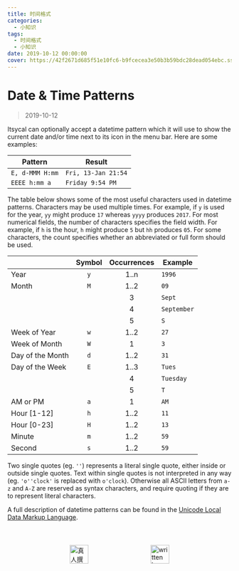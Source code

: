 ```yaml
---
title: 时间格式
categories:
  - 小知识
tags:
  - 时间格式
  - 小知识
date: 2019-10-12 00:00:00
cover: https://42f2671d685f51e10fc6-b9fcecea3e50b3b59bdc28dead054ebc.ssl.cf5.rackcdn.com/illustrations/time_management_30iu.svg
---
```


# Date & Time Patterns

> 2019-10-12

Itsycal can optionally accept a datetime pattern which it will use to show the current date and/or time next to its icon in the menu bar. Here are some examples:

| Pattern         | Result              |
| --------------- | ------------------- |
| `E, d-MMM H:mm` | `Fri, 13-Jan 21:54` |
| `EEEE h:mm a`   | `Friday 9:54 PM`    |

The table below shows some of the most useful characters used in datetime patterns. Characters may be used multiple times. For example, if `y` is used for the year, `yy` might produce `17` whereas `yyyy` produces `2017`. For most numerical fields, the number of characters specifies the field width. For example, if `h` is the hour, `h` might produce `5` but `hh` produces `05`. For some characters, the count specifies whether an abbreviated or full form should be used.

|                  | Symbol | Occurrences | Example     |
| ---------------- |:------:|:-----------:| ----------- |
| Year             | `y`    | 1..n        | `1996`      |
| Month            | `M`    | 1..2        | `09`        |
|                  |        | 3           | `Sept`      |
|                  |        | 4           | `September` |
|                  |        | 5           | `S`         |
| Week of Year     | `w`    | 1..2        | `27`        |
| Week of Month    | `W`    | 1           | `3`         |
| Day of the Month | `d`    | 1..2        | `31`        |
| Day of the Week  | `E`    | 1..3        | `Tues`      |
|                  |        | 4           | `Tuesday`   |
|                  |        | 5           | `T`         |
| AM or PM         | `a`    | 1           | `AM`        |
| Hour [1-12]      | `h`    | 1..2        | `11`        |
| Hour [0-23]      | `H`    | 1..2        | `13`        |
| Minute           | `m`    | 1..2        | `59`        |
| Second           | `s`    | 1..2        | `59`        |

Two single quotes (eg. `''`) represents a literal single quote, either inside or outside single quotes. Text within single quotes is not interpreted in any way (eg. `'o''clock'` is replaced with `o'clock`). Otherwise all ASCII letters from `a-z` and `A-Z` are reserved as syntax characters, and require quoting if they are to represent literal characters.

A full description of datetime patterns can be found in the [Unicode Local Data Markup Language](http://unicode.org/reports/tr35/tr35-25.html#Date_Format_Patterns).

<div style="display: flex;align-items: center;justify-content: space-evenly;padding-top: 40px;">
  <img src="https://raw.githubusercontent.com/L1cardo/l1cardo.github.io/blog/themes/butterfly/source/img/notbyai_cn.png" alt="真人撰写" style="height: 42px;">
  <img src="https://raw.githubusercontent.com/L1cardo/l1cardo.github.io/blog/themes/butterfly/source/img/notbyai_en.png" alt="written by human" style="height: 42px;">
</div>